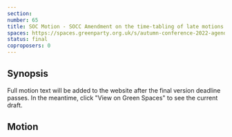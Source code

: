 ```yaml
---
section:
number: 65
title: SOC Motion - SOCC Amendment on the time-tabling of late motions
spaces: https://spaces.greenparty.org.uk/s/autumn-conference-2022-agenda-forum/?contentId=101282
status: final
coproposers: 0
---
```

## Synopsis
Full motion text will be added to the website after the final version deadline passes. In the meantime, click "View on Green Spaces" to see the current draft.

## Motion
